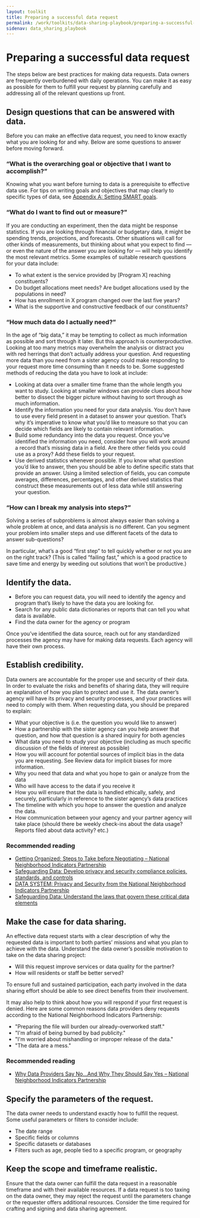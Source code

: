 ```yaml
---
layout: toolkit
title: Preparing a successful data request
permalink: /work/toolkits/data-sharing-playbook/preparing-a-successful-data-request
sidenav: data_sharing_playbook
---
```


# Preparing a successful data request

The steps below are best practices for making data requests. Data owners are frequently overburdened with daily operations. You can make it as easy as possible for them to fulfill your request by planning carefully and addressing all of the relevant questions up front.

## Design questions that can be answered with data.
Before you can make an effective data request, you need to know exactly what you are looking for and why. Below are some questions to answer before moving forward.

### “What is the overarching goal or objective that I want to accomplish?”
Knowing what you want before turning to data is a prerequisite to effective data use. For tips on writing goals and objectives that map clearly to specific types of data, see [Appendix A: Setting SMART goals](/work/toolkits/data-sharing-playbook/appendix-a-setting-smart-goals).

### “What do I want to find out or measure?”
If you are conducting an experiment, then the data might be response statistics. If you are looking through financial or budgetary data, it might be spending trends, projections, and forecasts. Other situations will call for other kinds of measurements, but thinking about what you expect to find — or even the nature of the answer you are looking for — will help you identify the most relevant metrics. Some examples of suitable research questions for your data include:
* To what extent is the service provided by [Program X] reaching constituents?
* Do budget allocations meet needs? Are budget allocations used by the populations in need?
* How has enrollment in X program changed over the last five years?
* What is the supportive and constructive feedback of our constituents?

### “How much data do I actually need?”
In the age of “big data,” it may be tempting to collect as much information as possible and sort through it later. But this approach is counterproductive. Looking at too many metrics may overwhelm the analysis or distract you with red herrings that don’t actually address your question. And requesting more data than you need from a sister agency could make responding to your request more time consuming than it needs to be. Some suggested methods of reducing the data you have to look at include:
*  Looking at data over a smaller time frame than the whole length you want to study. Looking at smaller windows can provide clues about how better to dissect the bigger picture without having to sort through as much information.
* Identify the information you need for your data analysis. You don’t have to use every field present in a dataset to answer your question. That’s why it’s imperative to know what you’d like to measure so that you can decide which fields are likely to contain relevant information.
* Build some redundancy into the data you request. Once you’ve identified the information you need, consider how you will work around a record that’s missing data in a field. Are there other fields you could use as a proxy? Add these fields to your request.
* Use derived statistics whenever possible. If you know what question you’d like to answer, then you should be able to define specific stats that provide an answer. Using a limited selection of fields, you can compute averages, differences, percentages, and other derived statistics that construct these measurements out of less data while still answering your question.

### “How can I break my analysis into steps?”
Solving a series of subproblems is almost always easier than solving a whole problem at once, and data analysis is no different. Can you segment your problem into smaller steps and use different facets of the data to answer sub-questions?

In particular, what’s a good “first step” to tell quickly whether or not you are on the right track? (This is called “failing fast,” which is a good practice to save time and energy by weeding out solutions that won’t be productive.)

## Identify the data.
* Before you can request data, you will need to identify the agency and program that’s likely to have the data you are looking for.
* Search for any public data dictionaries or reports that can tell you what data is available.
* Find the data owner for the agency or program

Once you’ve identified the data source, reach out for any standardized processes the agency may have for making data requests. Each agency will have their own process.

## Establish credibility.
Data owners are accountable for the proper use and security of their data. In order to evaluate the risks and benefits of sharing data, they will require an explanation of how you plan to protect and use it. The data owner’s agency will have its privacy and security processes, and your practices will need to comply with them. When requesting data, you should be prepared to explain:
* What your objective is (i.e. the question you would like to answer)
* How a partnership with the sister agency can you help answer that question, and how that question is a shared inquiry for both agencies
* What data you need to study your objective (including as much specific discussion of the fields of interest as possible)
* How you will account for potential sources of implicit bias in the data you are requesting. See Review data for implicit biases for more information.
* Why you need that data and what you hope to gain or analyze from the data
* Who will have access to the data if you receive it
* How you will ensure that the data is handled ethically, safely, and securely, particularly in reference to the sister agency’s data practices
* The timeline with which you hope to answer the question and analyze the data.
* How communication between your agency and your partner agency will take place (should there be weekly check-ins about the data usage? Reports filed about data activity? etc.)

### Recommended reading
* [Getting Organized: Steps to Take before Negotiating – National Neighborhood Indicators Partnership](https://www.neighborhoodindicators.org/library/guides/getting-organized-steps-take-negotiating)
* [Safeguarding Data: Develop privacy and security compliance policies, standards, and controls](/work/toolkits/data-sharing-playbook/safeguarding-data#develop-privacy-and-security-compliance-policies-securities-and-controls)
* [DATA SYSTEM: Privacy and Security from the National Neighborhood Indicators Partnership](https://www.neighborhoodindicators.org/sites/default/files/publications/Example%20Data%20Security%20Plan.pdf)
* [Safeguarding Data: Understand the laws that govern these critical data elements](/work/toolkits/data-sharing-playbook/safeguarding-data#understand-the-laws-that-govern-critical-data-elements)

## Make the case for data sharing.
An effective data request starts with a clear description of why the requested data is important to both parties’ missions and what you plan to achieve with the data. Understand the data owner’s possible motivation to take on the data sharing project:
* Will this request improve services or data quality for the partner?
* How will residents or staff be better served?

To ensure full and sustained participation, each party involved in the data sharing effort should be able to see direct benefits from their involvement.

It may also help to think about how you will respond if your first request is denied. Here are some common reasons data providers deny requests according to the National Neighborhood Indicators Partnership:

* "Preparing the file will burden our already-overworked staff."
* "I'm afraid of being burned by bad publicity."
* "I'm worried about mishandling or improper release of the data."
* "The data are a mess."

### Recommended reading
* [Why Data Providers Say No...And Why They Should Say Yes – National Neighborhood Indicators Partnership](https://www.neighborhoodindicators.org/library/guides/why-data-providers-say-noand-why-they-should-say-yes)

## Specify the parameters of the request.
The data owner needs to understand exactly how to fulfill the request. Some useful parameters or filters to consider include:
* The date range
* Specific fields or columns  
* Specific datasets or databases
* Filters such as age, people tied to a specific program, or geography

## Keep the scope and timeframe realistic.
Ensure that the data owner can fulfill the data request in a reasonable timeframe and with their available resources. If a data request is too taxing on the data owner, they may reject the request until the parameters change or the requester offers additional resources. Consider the time required for crafting and signing and data sharing agreement.

